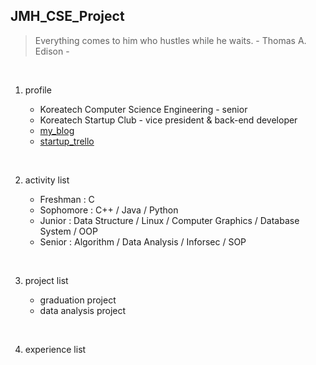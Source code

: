 ## JMH_CSE_Project

> Everything comes to him who hustles while he waits. - Thomas A. Edison -
<br/>

1. profile

   + Koreatech Computer Science Engineering - senior
   + Koreatech Startup Club - vice president & back-end developer
   + [my_blog](https://battlesun99.blogspot.com/)
   + [startup_trello](https://trello.com/b/7MUdjof3/%EC%A1%B8%EC%97%85%EC%84%A4%EA%B3%84-%EC%B0%BD%EC%97%85%EB%8F%99%EC%95%84%EB%A6%AC)
<br/>

2. activity list

   + Freshman : C
   + Sophomore : C++ / Java / Python
   + Junior : Data Structure / Linux / Computer Graphics / Database System / OOP
   + Senior : Algorithm / Data Analysis / Inforsec / SOP
<br/>

3. project list

   + graduation project
   + data analysis project
<br/>

4. experience list
